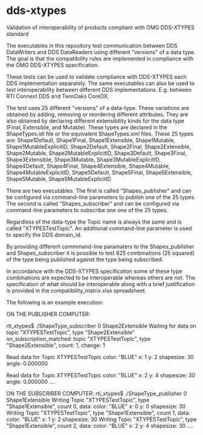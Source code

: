 # dds-xtypes
Validation of interoperability  of products compliant with OMG DDS-XTYPES standard

The executables in this repository test communication between DDS DataWriters and DDS DataReaders using different "versions" of a data type.  The goal is that the compatibility rules are implemented in compliance with the OMG DDS-XTYPES specification.

These tests can be used to validate compliance with DDS-XTYPES each DDS implementation separately. The same executables can also be used to test interoperability between different DDS implementations. E.g. between RTI Connext DDS and TwinOaks CoreDX.

The test uses 25 different "versions" of a data-type. These variations are obtained by adding, removing or reordering different attributes. They are also obtained by declaring different extensibility kinds for the data type (Final, Extensible, and Mutable). These types are declared in the ShapeTypes.idl file or the equivalent ShapeTypes.xml files. These 25 types are:
Shape1Default, Shape1Final, Shape1Extensible, Shape1Mutable, Shape1MutableExplicitID, 
Shape2Default, Shape2Final, Shape2Extensible, Shape2Mutable, Shape2MutableExplicitID, 
Shape3Default, Shape3Final, Shape3Extensible, Shape3Mutable, Shape3MutableExplicitID, 
Shape4Default, Shape4Final, Shape4Extensible, Shape4Mutable, Shape4MutableExplicitID, 
Shape5Default, Shape5Final, Shape5Extensible, Shape5Mutable, Shape5MutableExplicitID

There are two executables. The first is called "Shapes_publisher" and can be configured via command-line parameters to publish  one of the 25 types. The second is called "Shapes_subscriber" and can be configured via command-line parameters to subscribe one one of the 25 types.

Regardless of the data-type the Topic name is always the same and is called "XTYPESTestTopic". An additional command-line parameter is used to specify the DDS domain_id.

By providing different commmand-line paramaters to the Shapes_publisher and Shapes_subscriber it is possible to test 625 combinations (25 squared) of the type being published against the type being subscribed.

In accordance with the DDS-XTYPES specification some of these type combinations are expected to be interoperable whereas others are not. The specification of what should be interoperable along with a brief justification is provided in the compatibility_matrix.xlsx spreadsheet.

The following is an example execution:

ON THE PUBLISHER COMPUTER:

rti_xtypes$ ./ShapeType_subscriber 0 Shape2Extensible
Waiting for data on topic "XTYPESTestTopic", type "Shape2Extensible"
on_subscription_matched: topic "XTYPESTestTopic", type "Shape2Extensible", count: 1, change: 1

Read data for Topic XTYPESTestTopic
   color: "BLUE"
   x: 1
   y: 2
   shapesize: 30
   angle: 0.000000

Read data for Topic XTYPESTestTopic
   color: "BLUE"
   x: 2
   y: 4
   shapesize: 30
   angle: 0.000000
....

ON THE SUBSCRIBER COMPUTER:
rti_xtypes$ ./ShapeType_publisher 0 Shape1Extensible
Writing Topic "XTYPESTestTopic", type "Shape1Extensible", count 0, data:
   color: "BLUE"
   x: 0
   y: 0
   shapesize: 30
Writing Topic "XTYPESTestTopic", type "Shape1Extensible", count 1, data:
   color: "BLUE"
   x: 1
   y: 2
   shapesize: 30
Writing Topic "XTYPESTestTopic", type "Shape1Extensible", count 2, data:
   color: "BLUE"
   x: 2
   y: 4
   shapesize: 30
....

